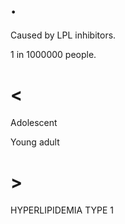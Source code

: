 # .

Caused by LPL inhibitors.

1 in 1000000 people.

# <

Adolescent

Young adult

# >

HYPERLIPIDEMIA TYPE 1
